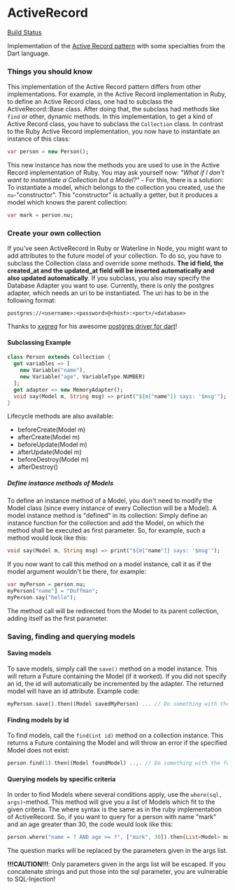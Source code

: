 ActiveRecord
============
[Build Status](https://drone.io/github.com/Adracus/ActiveRecord/latest)

Implementation of the [Active Record pattern](http://en.wikipedia.org/wiki/Active_record_pattern) with some specialties from the Dart language.

### Things you should know
This implementation of the Active Record pattern differs from other implementations. For example, in the Active Record implementation in
Ruby, to define an Active Record class, one had to subclass the ActiveRecord::Base class. After doing that, the subclass had methods
like `find` or other, dynamic methods. In this implementation, to get a kind of Active Record class, you have to subclass the `Collection`
class. In contrast to the Ruby Active Record implementation, you now have to instantiate an instance of this class:

```dart
var person = new Person();
```
    
This new instance has now the methods you are used to use in the Active Record implementation of Ruby.
You may ask yourself now: _"What if I don't want to instantiate a Collection but a Model?"_ - For this, there is a solution: To instantiate
a model, which belongs to the collection you created, use the `nu`-"constructor". This "constructor" is actually a getter, but it produces
a model which knows the parent collection:

```dart
var mark = person.nu;
```

### Create your own collection
If you've seen ActiveRecord in Ruby or Waterline in Node, you might want to add attributes to the future model of your collection. To do so,
you have to subclass the Collection class and override some methods. **The id field, the created\_at and the updated\_at field will be inserted
automatically and also updated automatically**.
If you subclass, you also may specify the Database Adapter you want to use. Currently, there is only the postgres adapter,
which needs an uri to be instantiated. The uri has to be in the following format:

    postgres://<username>:<password>@<host>:<port>/<database>
Thanks to [xxgreg](https://github.com/xxgreg) for his awesome [postgres driver for dart](https://github.com/xxgreg/postgresql)!
#### Subclassing Example

```dart
class Person extends Collection {
  get variables => [
    new Variable("name"),
    new Variable("age", VariableType.NUMBER)
  ];
  get adapter => new MemoryAdapter();
  void say(Model m, String msg) => print("${m["name"]} says: '$msg'");
}
```
Lifecycle methods are also available:
  + beforeCreate(Model m)
  + afterCreate(Model m)
  + beforeUpdate(Model m)
  + afterUpdate(Model m)
  + beforeDestroy(Model m)
  + afterDestroy()

##### Define instance methods of Models
To define an instance method of a Model, you don't need to modify the Model class (since every instance of every Collection will be a Model).
A model instance method is "defined" in its collection: Simply define an instance function for the collection and add the Model, on which
the method shall be executed as first parameter. So, for example, such a method would look like this:

```dart
void say(Model m, String msg) => print("${m["name"]} says: '$msg'");
```
If you now want to call this method on a model instance, call it as if the model argument wouldn't be there, for example:
```dart
var myPerson = person.nu;
myPerson["name"] = "Duffman";
myPerson.say("hello");
```
The method call will be redirected from the Model to its parent collection, adding itself as the first parameter.

### Saving, finding and querying models
#### Saving models
To save models, simply call the `save()` method on a model instance. This will return a Future containing the Model (if it worked). If you
did not specify an id, the id will automatically be incremented by the adapter. The returned model will have an id attribute. Example code:

```dart
myPerson.save().then((Model savedMyPerson) ... // Do something with the saved person
```
#### Finding models by id
To find models, call the `find(int id)` method on a collection instance. This returns a Future containing the Model and will throw an error
if the specified Model does not exist:

```dart
person.find(1).then((Model foundModel) ..,. // Do something with the found person
```
#### Querying models by specific criteria
In order to find Models where several conditions apply, use the `where(sql, args)`-method. This method will give you a list of Models which
fit to the given criteria. The where syntax is the same as in the ruby implementation of ActiveRecord. So, if you want to query for a person
with name "mark" and an age greater than 30, the code would look like this:

```dart
person.where("name = ? AND age >= ?", ["mark", 30]).then(List<Model> models) ...
```

The question marks will be replaced by the parameters given in the args list.

**!!!CAUTION!!!**: Only parameters given in the args list will be escaped. If you concatenate strings and put those into the sql parameter,
you are vulnerable to SQL-Injection!
